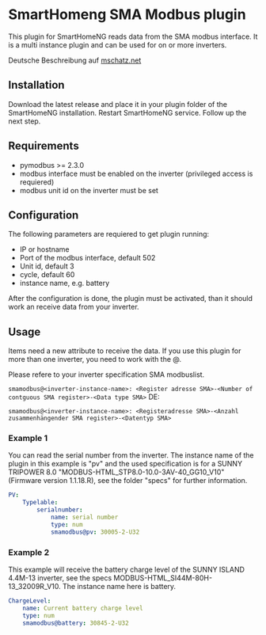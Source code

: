 # SmartHomeng SMA Modbus plugin
This plugin for SmartHomeNG reads data from the SMA modbus interface.
It is a multi instance plugin and can be used for on or more inverters.

Deutsche Beschreibung auf [mschatz.net](https://www.mschatz.net/iot/shng/smamodbus)

## Installation
Download the latest release and place it in your plugin folder of the SmartHomeNG installation. Restart SmartHomeNG service.
Follow up the next step.

## Requirements
- pymodbus >= 2.3.0
- modbus interface must be enabled on the inverter (privileged access is requiered)
- modbus unit id on the inverter must be set

## Configuration
The following parameters are requiered to get plugin running:
* IP or hostname
* Port of the modbus interface, default 502
* Unit id, default 3
* cycle, default 60
* instance name, e.g. battery 

After the configuration is done, the plugin must be activated, than it should work an receive data from your inverter.

## Usage

Items need a new attribute to receive the data.
If you use this plugin for more than one inverter, you need to work with the @.

Please refere to your inverter specification SMA modbuslist.

```smamodbus@<inverter-instance-name>: <Register adresse SMA>-<Number of contguous SMA register>-<Data type SMA>```
DE: 

```smamodbus@<inverter-instance-name>: <Registeradresse SMA>-<Anzahl zusammenhängender SMA register>-<Datentyp SMA>```

### Example 1

You can read the serial number from the inverter.
The instance name of the plugin in this example is "pv" and the used specification is for a SUNNY TRIPOWER 8.0 "MODBUS-HTML_STP8.0-10.0-3AV-40_GG10_V10" (Firmware version 1.1.18.R), see the folder "specs" for further information.

```yaml
PV:
    Typelable:
        serialnumber:
            name: serial number
            type: num
            smamodbus@pv: 30005-2-U32
```

### Example 2

This example will receive the battery charge level of the SUNNY ISLAND 4.4M-13 inverter, see the specs MODBUS-HTML_SI44M-80H-13_32009R_V10.
The instance name here is battery.

```yaml
ChargeLevel:
    name: Current battery charge level
    type: num
    smamodbus@battery: 30845-2-U32
```

